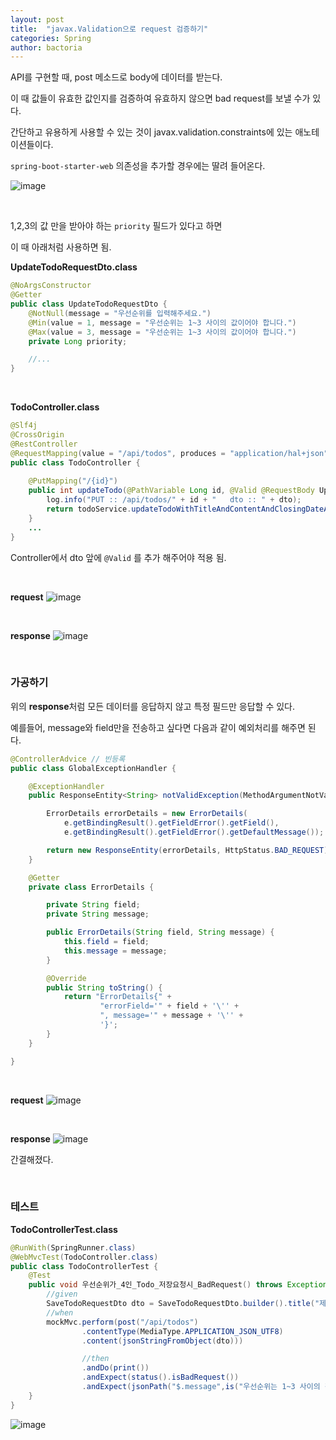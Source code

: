 ```yaml
---
layout: post
title:  "javax.Validation으로 request 검증하기"
categories: Spring
author: bactoria
---
```


API를 구현할 때, post 메소드로 body에 데이터를 받는다.

이 때 값들이 유효한 값인지를 검증하여 유효하지 않으면 bad request를 보낼 수가 있다.

간단하고 유용하게 사용할 수 있는 것이 javax.validation.constraints에 있는 애노테이션들이다.

`spring-boot-starter-web` 의존성을 추가할 경우에는 딸려 들어온다.

![image](https://user-images.githubusercontent.com/25674959/51157861-2337e380-18c5-11e9-9ec6-182c127da412.png)

&nbsp;

1,2,3의 값 만을 받아야 하는 `priority` 필드가 있다고 하면

이 때 아래처럼 사용하면 됨.

**UpdateTodoRequestDto.class**
```java
@NoArgsConstructor
@Getter
public class UpdateTodoRequestDto {
    @NotNull(message = "우선순위를 입력해주세요.")
    @Min(value = 1, message = "우선순위는 1~3 사이의 값이어야 합니다.")
    @Max(value = 3, message = "우선순위는 1~3 사이의 값이어야 합니다.")
    private Long priority;

    //...
}
```

&nbsp;
&nbsp;

**TodoController.class**
```java
@Slf4j
@CrossOrigin
@RestController
@RequestMapping(value = "/api/todos", produces = "application/hal+json")
public class TodoController {
    
    @PutMapping("/{id}")
    public int updateTodo(@PathVariable Long id, @Valid @RequestBody UpdateTodoRequestDto dto) {
        log.info("PUT :: /api/todos/" + id + "   dto :: " + dto);
        return todoService.updateTodoWithTitleAndContentAndClosingDateAndPriority(id, dto);
    }
    ...
}
```

Controller에서 dto 앞에 `@Valid` 를 추가 해주어야 적용 됨.

&nbsp;
&nbsp;

**request**
![image](https://user-images.githubusercontent.com/25674959/51307766-d6e6d200-1a83-11e9-9859-53c7eee6a119.png)

&nbsp;

**response**
![image](https://user-images.githubusercontent.com/25674959/51307898-27f6c600-1a84-11e9-91af-49311ff03369.png)

&nbsp;
&nbsp;

### 가공하기

위의 **response**처럼 모든 데이터를 응답하지 않고 특정 필드만 응답할 수 있다.

예를들어, message와 field만을 전송하고 싶다면 다음과 같이 예외처리를 해주면 된다.

```java
@ControllerAdvice // 빈등록
public class GlobalExceptionHandler {

    @ExceptionHandler
    public ResponseEntity<String> notValidException(MethodArgumentNotValidException e) {

        ErrorDetails errorDetails = new ErrorDetails(
            e.getBindingResult().getFieldError().getField(), 
            e.getBindingResult().getFieldError().getDefaultMessage());

        return new ResponseEntity(errorDetails, HttpStatus.BAD_REQUEST);
    }

    @Getter
    private class ErrorDetails {

        private String field;
        private String message;

        public ErrorDetails(String field, String message) {
            this.field = field;
            this.message = message;
        }

        @Override
        public String toString() {
            return "ErrorDetails{" +
                    "errorField='" + field + '\'' +
                    ", message='" + message + '\'' +
                    '}';
        }
    }

}

```

&nbsp;

**request**
![image](https://user-images.githubusercontent.com/25674959/51307766-d6e6d200-1a83-11e9-9859-53c7eee6a119.png)

&nbsp;

**response**
![image](https://user-images.githubusercontent.com/25674959/51308240-064a0e80-1a85-11e9-8ecd-df5df40ad873.png)

간결해졌다.

&nbsp;
&nbsp;

### 테스트

**TodoControllerTest.class**
```java
@RunWith(SpringRunner.class)
@WebMvcTest(TodoController.class)
public class TodoControllerTest {
    @Test
    public void 우선순위가_4인_Todo_저장요청시_BadRequest() throws Exception {
        //given
        SaveTodoRequestDto dto = SaveTodoRequestDto.builder().title("제목").content("내용").priority(4L).build();
        //when
        mockMvc.perform(post("/api/todos")
                .contentType(MediaType.APPLICATION_JSON_UTF8)
                .content(jsonStringFromObject(dto)))

                //then
                .andDo(print())
                .andExpect(status().isBadRequest())
                .andExpect(jsonPath("$.message",is("우선순위는 1~3 사이의 값이어야 합니다.")));
    }
}
```

![image](https://user-images.githubusercontent.com/25674959/51309858-aeada200-1a88-11e9-853c-83de5a43d487.png)